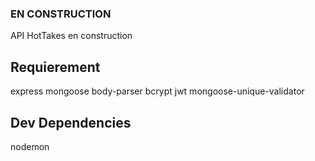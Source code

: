 ### EN CONSTRUCTION

API HotTakes en construction

## Requierement

express
mongoose
body-parser
bcrypt
jwt
mongoose-unique-validator

## Dev Dependencies

nodemon